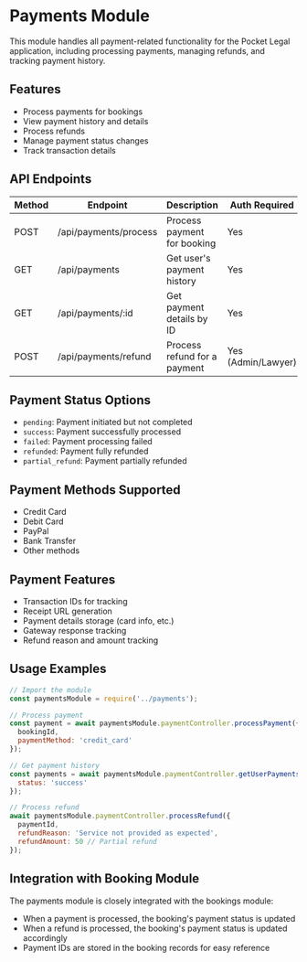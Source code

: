 # Payments Module

This module handles all payment-related functionality for the Pocket Legal application, including processing payments, managing refunds, and tracking payment history.

## Features

- Process payments for bookings
- View payment history and details
- Process refunds
- Manage payment status changes
- Track transaction details

## API Endpoints

| Method | Endpoint | Description | Auth Required |
|--------|----------|-------------|--------------|
| POST | /api/payments/process | Process payment for booking | Yes |
| GET | /api/payments | Get user's payment history | Yes |
| GET | /api/payments/:id | Get payment details by ID | Yes |
| POST | /api/payments/refund | Process refund for a payment | Yes (Admin/Lawyer) |

## Payment Status Options

- `pending`: Payment initiated but not completed
- `success`: Payment successfully processed
- `failed`: Payment processing failed
- `refunded`: Payment fully refunded
- `partial_refund`: Payment partially refunded

## Payment Methods Supported

- Credit Card
- Debit Card
- PayPal
- Bank Transfer
- Other methods

## Payment Features

- Transaction IDs for tracking
- Receipt URL generation
- Payment details storage (card info, etc.)
- Gateway response tracking
- Refund reason and amount tracking

## Usage Examples

```javascript
// Import the module
const paymentsModule = require('../payments');

// Process payment
const payment = await paymentsModule.paymentController.processPayment({
  bookingId,
  paymentMethod: 'credit_card'
});

// Get payment history
const payments = await paymentsModule.paymentController.getUserPayments({
  status: 'success'
});

// Process refund
await paymentsModule.paymentController.processRefund({
  paymentId,
  refundReason: 'Service not provided as expected',
  refundAmount: 50 // Partial refund
});
```

## Integration with Booking Module

The payments module is closely integrated with the bookings module:

- When a payment is processed, the booking's payment status is updated
- When a refund is processed, the booking's payment status is updated accordingly
- Payment IDs are stored in the booking records for easy reference 